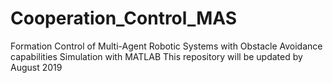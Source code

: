 # Cooperation_Control_MAS
Formation Control of Multi-Agent Robotic Systems with Obstacle Avoidance capabilities Simulation with MATLAB
This repository will be updated by August 2019 
